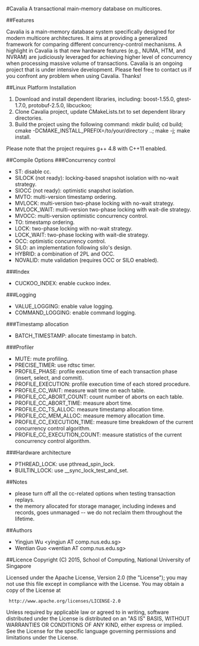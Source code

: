 #Cavalia
A transactional main-memory database on multicores.

##Features

Cavalia is a main-memory database system specifically designed for modern multicore architectures. It aims at providing a generalized framework for comparing different concurrency-control mechanisms. A highlight in Cavalia is that new hardware features (e.g., NUMA, HTM, and NVRAM) are judiciously leveraged for achieving higher level of concurrency when processing massive volume of transactions. Cavalia is an ongoing project that is under intensive development. Please feel free to contact us if you confront any problem when using Cavalia. Thanks!

##Linux Platform Installation

1. Download and install dependent libraries, including: boost-1.55.0, gtest-1.7.0, protobuf-2.5.0, libcuckoo;
2. Clone Cavalia project, update CMakeLists.txt to set dependent library directories. 
3. Build the project using the following command: mkdir build; cd build; cmake -DCMAKE_INSTALL_PREFIX=/to/your/directory ..; make -j; make install.

Please note that the project requires g++ 4.8 with C++11 enabled.

##Compile Options
###Concurrency control
* ST: disable cc.
* SILOCK (not ready): locking-based snapshot isolation with no-wait strategy.
* SIOCC (not ready): optimistic snapshot isolation.
* MVTO: multi-version timestamp ordering.
* MVLOCK: multi-version two-phase locking with no-wait strategy.
* MVLOCK_WAIT: multi-version two-phase locking with wait-die strategy.
* MVOCC: multi-version optimistic concurrency control.
* TO: timestamp ordering.
* LOCK: two-phase locking with no-wait strategy.
* LOCK_WAIT: two-phase locking with wait-die strategy.
* OCC: optimistic concurrency control.
* SILO: an implementation following silo's design.
* HYBRID: a combination of 2PL and OCC.
* NOVALID: mute validation (requires OCC or SILO enabled).

###Index
* CUCKOO_INDEX: enable cuckoo index.

###Logging
* VALUE_LOGGING: enable value logging.
* COMMAND_LOGGING: enable command logging.

###Timestamp allocation
* BATCH_TIMESTAMP: allocate timestamp in batch.

###Profiler
* MUTE: mute profiling.
* PRECISE_TIMER: use rdtsc timer.
* PROFILE_PHASE: profile execution time of each transaction phase (insert, select, and commit).
* PROFILE_EXECUTION: profile execution time of each stored procedure.
* PROFILE_CC_WAIT: measure wait time on each table.
* PROFILE_CC_ABORT_COUNT: count number of aborts on each table.
* PROFILE_CC_ABORT_TIME: measure abort time.
* PROFILE_CC_TS_ALLOC: measure timestamp allocation time.
* PROFILE_CC_MEM_ALLOC: measure memory allocation time.
* PROFILE_CC_EXECUTION_TIME: measure time breakdown of the current concurrency control algorithm.
* PROFILE_CC_EXECUTION_COUNT: measure statistics of the current concurrency control algorithm.

###Hardware architecture
* PTHREAD_LOCK: use pthread_spin_lock.
* BUILTIN_LOCK: use __sync_lock_test_and_set.

##Notes
* please turn off all the cc-related options when testing transaction replays.
* the memory allocated for storage manager, including indexes and records, goes unmanaged -- we do not reclaim them throughout the lifetime.

##Authors
* Yingjun Wu \<yingjun AT comp.nus.edu.sg\>
* Wentian Guo \<wentian AT comp.nus.edu.sg\>

##Licence
Copyright (C) 2015, School of Computing, National University of Singapore

Licensed under the Apache License, Version 2.0 (the "License");
you may not use this file except in compliance with the License.
You may obtain a copy of the License at

     http://www.apache.org/licenses/LICENSE-2.0

Unless required by applicable law or agreed to in writing, software
distributed under the License is distributed on an "AS IS" BASIS,
WITHOUT WARRANTIES OR CONDITIONS OF ANY KIND, either express or implied.
See the License for the specific language governing permissions and
limitations under the License.

